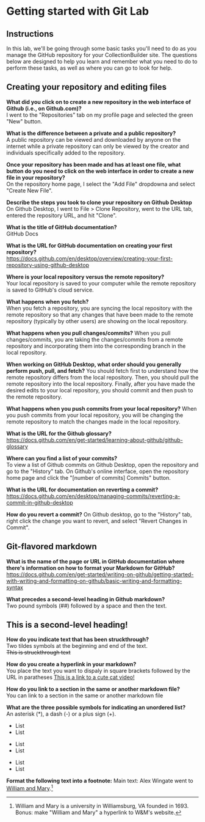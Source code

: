 # Getting started with Git Lab
## Instructions
In this lab, we'll be going through some basic tasks you'll need to do as you manage the GitHub repository for your CollectionBuilder site. The questions below are designed to help you learn and remember what you need to do to perform these tasks, as well as where you can go to look for help. 
## Creating your repository and editing files
**What did you click on to create a new repository in the web interface of Github (i.e., on Github.com)?**  
I went to the "Repositories" tab on my profile page and selected the green "New" button.

**What is the difference between a private and a public repository?**  
A public repository can be viewed and downloaded by anyone on the internet while a private repository can only be viewed by the creator and individuals specifically added to the repository.

**Once your repository has been made and has at least one file, what button do you need to click on the web interface in order to create a new file in your repository?**  
On the repository home page, I select the "Add File" dropdowna and select "Create New File".

**Describe the steps you took to clone your repository on Github Desktop**  
On Github Desktop, I went to File > Clone Repository, went to the URL tab, entered the repository URL, and hit "Clone".

**What is the title of GitHub documentation?**  
GitHub Docs

**What is the URL for GitHub documentation on creating your first repository?**  
https://docs.github.com/en/desktop/overview/creating-your-first-repository-using-github-desktop

**Where is your local repository versus the remote repository?**  
Your local repository is saved to your computer while the remote repository is saved to GitHub's cloud service.

**What happens when you fetch?**  
When you fetch a repository, you are syncing the local repository with the remote repository so that any changes that have been made to the remote repository (typically by other users) are showing on the local repository.

**What happens when you pull changes/commits?**
When you pull changes/commits, you are taking the changes/commits from a remote repository and incorporating them into the corresponding branch in the local repository.

**When working on GitHub Desktop, what order should you generally perform push, pull, and fetch?**
You should fetch first to understand how the remote repository differs from the local repository. Then, you should pull the remote repository into the local repository. Finally, after you have made the desired edits to your local repository, you should commit and then push to the remote repository.

**What happens when you push commits from your local repository?**
When you push commits from your local repository, you will be changing the remote repository to match the changes made in the local repository.

**What is the URL for the Github glossary?**  
https://docs.github.com/en/get-started/learning-about-github/github-glossary

**Where can you find a list of your commits?**  
To view a list of Github commits on Github Desktop, open the repository and go to the "History" tab. On Github's online interface, open the repository home page and click the "[number of commits] Commits" button.

**What is the URL for documentation on reverting a commit?**
https://docs.github.com/en/desktop/managing-commits/reverting-a-commit-in-github-desktop

**How do you revert a commit?**
On Github desktop, go to the "History" tab, right click the change you want to revert, and select "Revert Changes in Commit".

## Git-flavored markdown
**What is the name of the page or URL in GitHub documentation where there's information on how to format your Markdown for GitHub?**  
https://docs.github.com/en/get-started/writing-on-github/getting-started-with-writing-and-formatting-on-github/basic-writing-and-formatting-syntax

**What precedes a second-level heading in Github markdown?**  
Two pound symbols (##) followed by a space and then the text.  
## This is a second-level heading!

**How do you indicate text that has been struckthrough?**  
Two tildes symbols at the beginning and end of the text.  
~~This is struckthrough text~~

**How do you create a hyperlink in your markdown?**  
You place the text you want to dispaly in square brackets followed by the URL in paratheses
[This is a link to a cute cat video!](https://www.youtube.com/watch?v=tGdL-34L-GE)

**How do you link to a section in the same or another markdown file?**  
You can link to a section in the same or another markdown file 

**What are the three possible symbols for indicating an unordered list?**  
An asterisk (*), a dash (-) or a plus sign (+).
* List
* List

- List
- List

+ List
+ List

**Format the following text into a footnote:**
Main text: Alex Wingate went to [William and Mary](https://www.wm.edu/).[^1]
[^1]: William and Mary is a university in Williamsburg, VA founded in 1693.  
Bonus: make "William and Mary" a hyperlink to W&M's website. 

